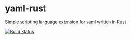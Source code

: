 yaml-rust
=========

Simple scripting language extension for yaml written in Rust

[![Build Status](https://magnum.travis-ci.com/DarinM223/yaml-rust.svg?token=cazmUUmXftPrjSq1Qh2U&branch=master)](https://magnum.travis-ci.com/DarinM223/yaml-rust)
